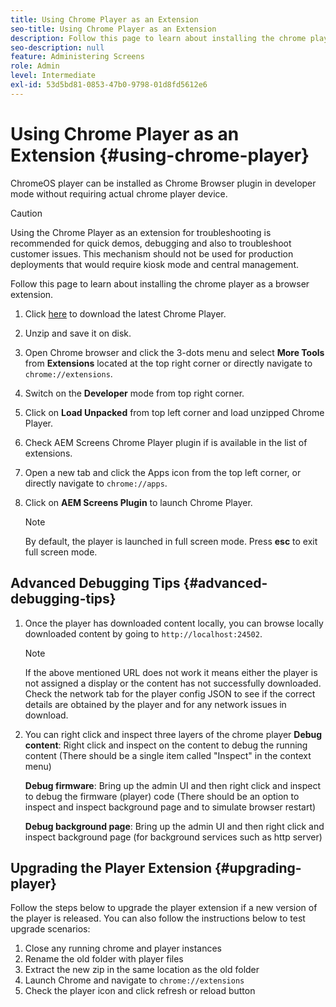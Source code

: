 ```yaml
---
title: Using Chrome Player as an Extension
seo-title: Using Chrome Player as an Extension
description: Follow this page to learn about installing the chrome player as a browser extension.
seo-description: null
feature: Administering Screens
role: Admin
level: Intermediate
exl-id: 53d5bd81-0853-47b0-9798-01d8fd5612e6
---
```

# Using Chrome Player as an Extension {#using-chrome-player}

ChromeOS player can be installed as Chrome Browser plugin in developer mode without requiring actual chrome player device. 

 >[!CAUTION]
 >
 > Using the Chrome Player as an extension for troubleshooting is recommended for quick demos, debugging and also to troubleshoot customer issues. This mechanism should not be used for production deployments that would require kiosk mode and central management.

Follow this page to learn about installing the chrome player as a browser extension.

1. Click [here](https://download.macromedia.com/screens/) to download the latest Chrome Player.

1. Unzip and save it on disk.

1. Open Chrome browser and click the 3-dots menu and select **More Tools** from **Extensions** located at the top right corner or directly navigate to `chrome://extensions`.

1. Switch on the **Developer** mode from top right corner.

1. Click on **Load Unpacked** from top left corner and load unzipped Chrome Player.

1. Check AEM Screens Chrome Player plugin if is available in the list of extensions.

1. Open a new tab and click the Apps icon from the top left corner, or directly navigate to `chrome://apps`.

1. Click on **AEM Screens Plugin** to launch Chrome Player. 
   >[!NOTE]
   >
   > By default, the player is launched in full screen mode. Press **esc** to exit full screen mode.


## Advanced Debugging Tips {#advanced-debugging-tips}

1. Once the player has downloaded content locally, you can browse locally downloaded content by going to `http://localhost:24502`.

   >[!NOTE]
   >
   > If the above mentioned URL does not work it means either the player is not assigned a display or the content has not successfully downloaded. Check the network tab for the player config JSON to see if the correct details are obtained by the player and for any network issues in download.

1. You can right click and inspect three layers of the chrome player
   **Debug content**: Right click and inspect on the content to debug the running content (There should be a single item called "Inspect" in the context menu)

   **Debug firmware**: Bring up the admin UI and then right click and inspect to debug the firmware (player) code (There should be an option to inspect and inspect background page and to simulate browser restart)

   **Debug background page**: Bring up the admin UI and then right click and inspect background page (for background services such as http server)

## Upgrading the Player Extension {#upgrading-player}

Follow the steps below to upgrade the player extension if a new version of the player is released. You can also follow the instructions below to test upgrade scenarios:

1. Close any running chrome and player instances
1. Rename the old folder with player files
1. Extract the new zip in the same location as the old folder
1. Launch Chrome and navigate to `chrome://extensions`
1. Check the player icon and click refresh or reload button
